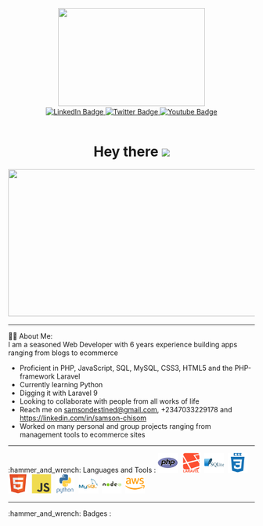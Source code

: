 <!---
cnsair/cnsair is a ✨ special ✨ repository because its `README.md` (this file) appears on your GitHub profile.
You can click the Preview link to take a look at your changes.
--->

 <div id="header" align="center">
      <img src="https://media.giphy.com/media/3kPDmoWdBpQPNhCnUG/giphy.gif" width="300" height="200"/>
  </div>
 
 <div id="header" align="center">
    <a target="_blank" href="https://linkedin.com/in/samson-chisom">
      <img src="https://img.shields.io/badge/LinkedIn-blue?style=for-the-badge&logo=linkedin&logoColor=white" alt="LinkedIn Badge"/>
    </a>
    <a target="_blank" href="https://twitter.com/cnsair">
      <img src="https://img.shields.io/badge/Twitter-blue?style=for-the-badge&logo=twitter&logoColor=white" alt="Twitter Badge"/>
    </a>
    <a target="_blank" href="https://facebook.com/samson.chisom/">
      <img src="https://img.shields.io/badge/facebook-blue?style=for-the-badge&logo=youtube&logoColor=white" alt="Youtube Badge"/>
    </a>
</div>

<div id="header" align="center">
    <img src="https://komarev.com/ghpvc/?username=cnsair&style=flat-square&color=blue" alt=""/>
</div>

<div id="header" align="center">
    <h1>
        Hey there
        <img src="https://media.giphy.com/media/hvRJCLFzcasrR4ia7z/giphy.gif" width="30px"/>
    </h1>
 </div>

<div id="header" align="center">
    <img src="https://media.giphy.com/media/dWesBcTLavkZuG35MI/giphy.gif" width="600" height="300"/>
</div>

---

<div id="header">
 
 :man_technologist: About Me: <br/>
 I am a seasoned Web Developer with 6 years experience building apps ranging from blogs to ecommerce <br/>
 - Proficient in PHP, JavaScript, SQL, MySQL, CSS3, HTML5 and the PHP-framework Laravel <br/>
 - Currently learning Python <br/>
 - Digging it with Laravel 9 <br/>
 - Looking to collaborate with people from all works of life <br/>
 - Reach me on samsondestined@gmail.com, +2347033229178 and https://linkedin.com/in/samson-chisom <br/>
 - Worked on many personal and group projects ranging from management tools to ecommerce sites
 
 </div>
 
---
 
<div id="header" >
 :hammer_and_wrench: Languages and Tools :
  <img src="https://github.com/devicons/devicon/blob/master/icons/php/php-original.svg" title="PHP" alt="PHP" width="40" height="40"/>&nbsp;
  <img src="https://github.com/devicons/devicon/blob/master/icons/laravel/laravel-plain-wordmark.svg" title="Laravel" alt="Laravel" width="40" height="40"/>&nbsp;
  <img src="https://github.com/devicons/devicon/blob/master/icons/sqlite/sqlite-original-wordmark.svg" title="SQL" alt="SQL" width="40" height="40"/>&nbsp;
  <img src="https://github.com/devicons/devicon/blob/master/icons/css3/css3-plain-wordmark.svg"  title="CSS3" alt="CSS" width="40" height="40"/>&nbsp;
  <img src="https://github.com/devicons/devicon/blob/master/icons/html5/html5-original.svg" title="HTML5" alt="HTML" width="40" height="40"/>&nbsp;
  <img src="https://github.com/devicons/devicon/blob/master/icons/javascript/javascript-original.svg" title="JavaScript" alt="JavaScript" width="40" height="40"/>&nbsp;
  <img src="https://github.com/devicons/devicon/blob/master/icons/python/python-original-wordmark.svg" title="Python" alt="Python" width="40" height="40"/>&nbsp;
  <img src="https://github.com/devicons/devicon/blob/master/icons/mysql/mysql-original-wordmark.svg" title="MySQL"  alt="MySQL" width="40" height="40"/>&nbsp;
  <img src="https://github.com/devicons/devicon/blob/master/icons/nodejs/nodejs-original-wordmark.svg" title="NodeJS" alt="NodeJS" width="40" height="40"/>&nbsp;
  <img src="https://github.com/devicons/devicon/blob/master/icons/amazonwebservices/amazonwebservices-plain-wordmark.svg" title="AWS" alt="AWS" width="40" height="40"/>&nbsp;
</div>

---

<div id="header" >
 :hammer_and_wrench: Badges :
  <!--<img src="https://github.com/devicons/devicon/blob/master/icons/php/php-original.svg" title="PHP" alt="PHP" width="40" height="40"/>&nbsp;
  <img src="https://github.com/devicons/devicon/blob/master/icons/laravel/laravel-plain-wordmark.svg" title="Laravel" alt="Laravel" width="40" height="40"/>&nbsp;
 
 <a href="http://www.credly.com/badges/373897a6-2e76-4626-b3f7-a9a191c41774" title="Introduction to Cybersecurity Tools &amp; Cyber Attacks" rel="nofollow"><img src="https://" alt="Introduction to Cybersecurity Tools &amp; Cyber Attacks" data-canonical-src="https://images.credly.com/size/100x100/images/0eedb945-52e8-4b9b-bdf6-4ebdd50ca0c8/Intro_to_Cybersec_tools_-_cyber_attacks.png" style="max-width: 100%;"></a>

 <div data-iframe-width="150" data-iframe-height="270" data-share-badge-id="bfe82ad0-78bc-4c6d-aa58-c1746caa8db5" data-share-badge-host="https://www.credly.com"></div>  <script type="text/javascript" async src="//cdn.credly.com/assets/utilities/embed.js"></script>
 </div>
 <div data-iframe-width="150" data-iframe-height="270" data-share-badge-id="efe8e01c-8e93-4715-a18e-d0f5cf04ae25" data-share-badge-host="https://www.credly.com"></div>  <script type="text/javascript" async src="//cdn.credly.com/assets/utilities/embed.js"></script>
</div>

---
 -->
### :fire: My Stats :
[![GitHub Streak](http://github-readme-streak-stats.herokuapp.com?user=cnsair&theme=dark&background=000000)](https://git.io/streak-stats)
 <br/>
[![Top Langs](https://github-readme-stats.vercel.app/api/top-langs/?username=cnsair&layout=compact&theme=vision-friendly-dark)](https://github.com/cnsair/github-readme-stats)

            
            
            
            
            
            
            
            
            
            
